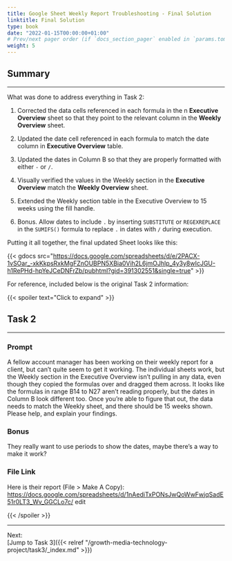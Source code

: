 ```yaml
---
title: Google Sheet Weekly Report Troubleshooting - Final Solution
linktitle: Final Solution
type: book
date: "2022-01-15T00:00:00+01:00"
# Prev/next pager order (if `docs_section_pager` enabled in `params.toml`)
weight: 5
---
```


## Summary

***

What was done to address everything in Task 2:

1. Corrected the data cells referenced in each formula in the n **Executive Overview** sheet so that they point to the relevant column in the **Weekly Overview** sheet.

2. Updated the date cell referenced in each formula to match the date column in **Executive Overview** table.

3. Updated the dates in Column B so that they are properly formatted with either `-` or `/`.

4. Visually verified the values in the Weekly section in the **Executive Overview** match the **Weekly Overview** sheet.

5. Extended the Weekly section table in the Executive Overview to 15 weeks using the fill handle.
 
6. Bonus. Allow dates to include `.` by inserting `SUBSTITUTE` or `REGEXREPLACE` in the `SUMIFS()` formula to replace `.` in dates with `/` during execution. 

Putting it all together, the final updated Sheet looks like this:

{{< gdocs src="https://docs.google.com/spreadsheets/d/e/2PACX-1vSOar_-xkKkpsRxkMgFZnOUBPN5XBia0Vih2L6jmOJhlp_4y3y8wIcJGU-h1RePHd-hpYeJCeDNFrZb/pubhtml?gid=391302551&single=true" >}}

For reference, included below is the original Task 2 information:

{{< spoiler text="Click to expand" >}}

## Task 2

***

### Prompt

A fellow account manager has been working on their weekly report for a client, but can’t quite seem to get it working. The individual sheets work, but the Weekly section in the Executive Overview isn’t pulling in any data, even though they copied the formulas over and dragged them across. It looks like the formulas in range B14 to N27 aren’t reading properly, but the dates in Column B look different too. Once you’re able to figure that out, the data needs to match the Weekly sheet, and there should be 15 weeks shown. Please help, and explain your findings. 

### Bonus

They really want to use periods to show the dates, maybe there’s a way to make it work? 

### File Link

Here is their report (File > Make A Copy): 
https://docs.google.com/spreadsheets/d/1nAediTxPONsJwQoWwFwjqSadE51r0LT3_Wv_GGCLo7c/ edit 

{{< /spoiler >}}

***


Next:
<br />
[Jump to Task 3]({{< relref "/growth-media-technology-project/task3/_index.md" >}})